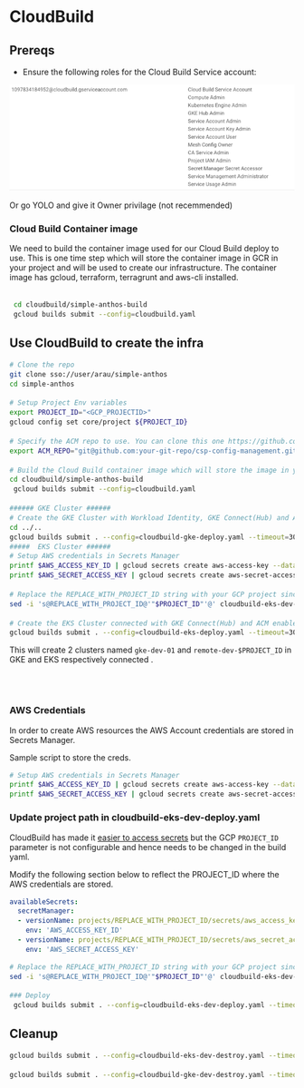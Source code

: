 # CloudBuild

## Prereqs

- Ensure the following roles for the Cloud Build Service account:

![](images/cloudbuild-service-account.png)

Or go YOLO and give it Owner privilage (not recemmended)

### Cloud Build Container image
We need to build the container image used for our Cloud Build deploy to use. This is one time step which will store the container image in GCR in your project and will be used to create our infrastructure. The container image has gcloud, terraform, terragrunt and aws-cli installed. 

```bash
 
 cd cloudbuild/simple-anthos-build
 gcloud builds submit --config=cloudbuild.yaml

```

## Use CloudBuild to create the infra

```bash
# Clone the repo
git clone sso://user/arau/simple-anthos
cd simple-anthos

# Setup Project Env variables
export PROJECT_ID="<GCP_PROJECTID>"
gcloud config set core/project ${PROJECT_ID}  

# Specify the ACM repo to use. You can clone this one https://github.com/GoogleCloudPlatform/csp-config-management
export ACM_REPO="git@github.com:your-git-repo/csp-config-management.git"

# Build the Cloud Build container image which will store the image in your project GCR 
cd cloudbuild/simple-anthos-build
 gcloud builds submit --config=cloudbuild.yaml

###### GKE Cluster ######
# Create the GKE Cluster with Workload Identity, GKE Connect(Hub) and ACM enabled.
cd ../..
gcloud builds submit . --config=cloudbuild-gke-deploy.yaml --timeout=30m --substitutions=_ACM_REPO=$ACM_REPO
#####  EKS Cluster ######
# Setup AWS credentials in Secrets Manager
printf $AWS_ACCESS_KEY_ID | gcloud secrets create aws-access-key --data-file=-
printf $AWS_SECRET_ACCESS_KEY | gcloud secrets create aws-secret-access-key --data-file=-

# Replace the REPLACE_WITH_PROJECT_ID string with your GCP project since Cloud Build does not yet support parameterizing secret paths
sed -i 's@REPLACE_WITH_PROJECT_ID@'"$PROJECT_ID"'@' cloudbuild-eks-dev-deploy.yaml

# Create the EKS Cluster connected with GKE Connect(Hub) and ACM enabled.
gcloud builds submit . --config=cloudbuild-eks-deploy.yaml --timeout=30m --substitutions=_ACM_REPO=$ACM_REPO

```
This will create 2 clusters named `gke-dev-01` and `remote-dev-$PROJECT_ID` in GKE and EKS respectively connected .

<br/>
<br/>

### AWS Credentials

In order to create AWS resources the AWS Account credentials are stored in Secrets Manager. 

Sample script to store the creds.

```bash
# Setup AWS credentials in Secrets Manager
printf $AWS_ACCESS_KEY_ID | gcloud secrets create aws-access-key --data-file=-
printf $AWS_SECRET_ACCESS_KEY | gcloud secrets create aws-secret-access-key --data-file=-
```

### Update project path in cloudbuild-eks-dev-deploy.yaml

CloudBuild has made it [easier to access secrets](https://cloud.google.com/build/docs/securing-builds/use-secrets#configuring_builds_to_access_the_secret_from) but the GCP `PROJECT_ID` parameter is not configurable and hence needs to be changed in the build yaml.

Modify the following section below to reflect the PROJECT_ID where the AWS credentials are stored.

```yaml
availableSecrets:
  secretManager:
  - versionName: projects/REPLACE_WITH_PROJECT_ID/secrets/aws_access_key_id/versions/latest
    env: 'AWS_ACCESS_KEY_ID'
  - versionName: projects/REPLACE_WITH_PROJECT_ID/secrets/aws_secret_access_key/versions/latest
    env: 'AWS_SECRET_ACCESS_KEY'
```

```bash
# Replace the REPLACE_WITH_PROJECT_ID string with your GCP project since Cloud Build does not yet support passing environment variables in secret paths
sed -i 's@REPLACE_WITH_PROJECT_ID@'"$PROJECT_ID"'@' cloudbuild-eks-dev-deploy.yaml

### Deploy
 gcloud builds submit . --config=cloudbuild-eks-dev-deploy.yaml --timeout=30m
```

## Cleanup
```bash
gcloud builds submit . --config=cloudbuild-eks-dev-destroy.yaml --timeout=30m

gcloud builds submit . --config=cloudbuild-gke-dev-destroy.yaml --timeout=30m
```

